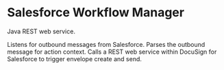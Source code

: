 # Salesforce Workflow Manager

Java REST web service.

Listens for outbound messages from Salesforce.
Parses the outbound message for action context.
Calls a REST web service within DocuSign for Salesforce to trigger envelope create and send.


